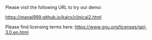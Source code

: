 Please visit the following URL to try our demo:

https://manaj999.github.io/kairx/clinical2.html


Please find licensing terms here: 
https://www.gnu.org/licenses/gpl-3.0.en.html
